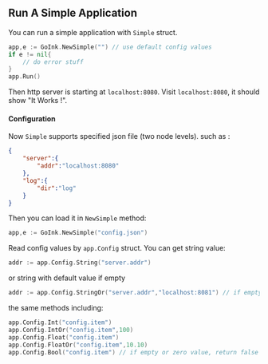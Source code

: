 ## Run A Simple Application

You can run a simple application with `Simple` struct.

``` go
app,e := GoInk.NewSimple("") // use default config values
if e != nil{
    // do error stuff
}
app.Run()
```

Then http server is starting at `localhost:8080`. Visit `localhost:8080`, it should show "It Works !".

#### Configuration

Now `Simple` supports specified json file (two node levels). such as :

``` json
{
    "server":{
        "addr":"localhost:8080"
    },
    "log":{
        "dir":"log"
    }
}
```

Then you can load it in `NewSimple` method:

``` go
app,e := GoInk.NewSimple("config.json")
```

Read config values by `app.Config` struct. You can get string value:

``` go
addr := app.Config.String("server.addr")
```

or string with default value if empty

``` go
addr := app.Config.StringOr("server.addr","localhost:8081") // if empty string, use default value "localhost:8081"
```

the same methods including:

```go
app.Config.Int("config.item")
app.Config.IntOr("config.item",100)
app.Config.Float("config.item")
app.Config.FloatOr("config.item",10.10)
app.Config.Bool("config.item") // if empty or zero value, return false
```






